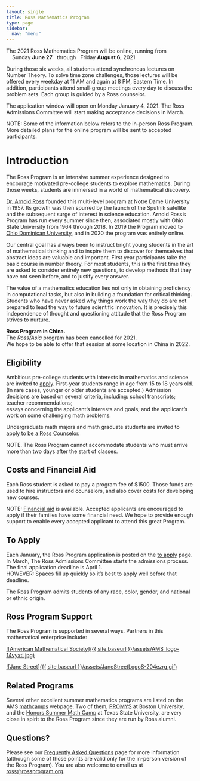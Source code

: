 ```yaml
---
layout: single
title: Ross Mathematics Program
type: page
sidebar:
  nav: "menu"
---
```

The 2021 Ross Mathematics Program will be online, running from <br>
&nbsp; &nbsp; Sunday **June 27** &nbsp; through &nbsp; Friday **August 6,** 2021

During those six weeks, all students attend synchronous lectures 
on Number Theory. To solve time zone challenges, those lectures will be offered 
every weekday at 11 AM and again at 8 PM, Eastern Time.  In addition, 
participants attend small-group meetings every day to discuss the problem sets. 
Each group is guided by a Ross counselor.

The application window will open on Monday January 4, 2021.  The Ross Admissions
Committee will start making acceptance decisions in March.

NOTE: Some of the information below refers to the in-person Ross Program.  
More detailed plans for the online program will be sent to accepted participants. 

# Introduction

The Ross Program is an intensive summer experience designed to encourage 
motivated pre-college students to explore mathematics. During those weeks, 
students are immersed in a world of mathematical discovery.

[Dr. Arnold Ross](/alumni/biography/ "Ross Biography") founded this 
multi-level program at Notre Dame University in 1957\. Its growth was 
then spurred by the launch of the Sputnik satellite and the subsequent 
surge of interest in science education. Arnold Ross’s Program has run 
every summer since then, associated mostly with Ohio State University 
from 1964 through 2018. In 2019 the Program moved to 
<a href="http://www.ohiodominican.edu/"> Ohio Dominican University</a>,
and in 2020 the program was entirely online.  

Our central goal has always been to instruct bright young students in the art of mathematical thinking and to inspire them to discover for themselves that abstract ideas are valuable and important. First year participants take the basic course in number theory. For most students, this is the first time they are asked to consider entirely new questions, to develop methods that they have not seen before, and to justify every answer.

The value of a mathematics education lies not only in obtaining proficiency in computational tasks, but also in building a foundation for critical thinking. Students who have never asked why things work the way they do are not prepared to lead the way to future scientific innovation. It is precisely this independence of thought and questioning attitude that the Ross Program strives to nurture.

**Ross Program in China.**  
The _Ross/Asia_ program has been cancelled for 2021.  
We hope to be able to offer that session at some location in China in 2022.



## Eligibility

Ambitious pre-college students with interests in mathematics and science are invited 
to [apply](/students/to-apply.md/). First-year students range in age from 15 to 18 years old. 
(In rare cases, younger or older students are accepted.)  Admission decisions are based 
on several criteria, including: school transcripts; teacher recommendations;  
essays concerning the applicant’s interests and goals; and the applicant’s 
work on some challenging math problems. 

Undergraduate math majors and math graduate students are invited 
to [apply to be a Ross Counselor](/counselors/).

NOTE. The Ross Program cannot accommodate students who must arrive more than two days after the start of classes.

## Costs and Financial Aid

Each Ross student is asked to pay a program fee of $1500.  Those funds are used to hire instructors and counselors, and also cover costs for developing new courses.

NOTE: [Financial aid](https://rossprogram.org/students/faq/#are-scholarships-available) 
is available. Accepted applicants are encouraged to apply if their families have some 
financial need. We hope to provide enough support to enable every 
accepted applicant to attend this great Program.   

## To Apply

Each January, the Ross Program application is posted on the [to apply](/students/to-apply.md/) page. 
In March, The Ross Admissions Committee starts the admissions process.  
The final application deadline is April 1. <br>
HOWEVER: Spaces fill up quickly so it’s best to apply well before that deadline.

The Ross Program admits students of any race, color, gender, and national or ethnic origin.

## Ross Program Support

The Ross Program is supported in several ways. Partners in this mathematical enterprise include:

[![American Mathematical Society]({{ site.baseurl }}/assets/AMS_logo-14vyxtl.jpg)](http://www.ams.org/programs/edu-support/epsilon/emp-epsilon)

[![Jane Street]({{ site.baseurl }}/assets/JaneStreetLogoS-204ezrg.gif)](https://www.janestreet.com/) 

## Related Programs

Several other excellent summer mathematics programs are listed on the AMS 
<a href="http://www.ams.org/programs/students/high-school/emp-mathcamps" target="_blank">mathcamps</a> 
webpage. Two of them, [PROMYS](http://www.promys.org) at Boston University, and the 
[Honors Summer Math Camp](https://www.txstate.edu/mathworks/camps/Summer-Math-Camps-Information/hsmc.html) 
at Texas State University, are very close in spirit to the Ross Program since they are run by Ross alumni.

## Questions?

Please see our [Frequently Asked Questions](/students/faq/) page for more information 
(although some of those points are valid only for the in-person version of the Ross Program). 
You are also welcome to email us at [ross@rossprogram.org](mailto:ross@rossprogram.org).

